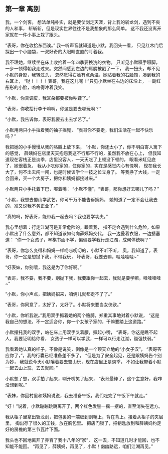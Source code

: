 ## 第一章 离别
我，一个剑客。
想法单纯朴实，就是要仗剑走天涯，背上我的斩龙剑，遇到不爽的人和事，
斩斩斩，但是现实世界往往不是我想象的那么简单。
这不我还没离开家就在一件小事上栽了跟头。

“表哥，你在收拾东西诶。”
我一听声音就知道是小默，我回头一看，
只见红木门后探出一个小脑袋，一双好奇的大眼睛直直的盯着我。

我不理她，继续坐在床上收拾着一年四季要换洗的衣物。
只听见小默蹑手蹑脚，一步一顿得朝我走过来。突然间感到左边的肩膀被戳了一下，
我一扭头，却不见小默的身影，我转过头，
忽然觉得右脸有点余温，她贴着我的右脸颊，凑到我的右耳上，
“哒！！！！表哥，我在这儿呢！”只见小默坐在右边的床沿上，
一副红彤彤的小脸，咯咯得冲着我笑。

“小默，你真调皮，我耳朵都要被你吵聋了。”

“表哥，你收拾行李干嘛啊，你这是要去哪玩啊？”

“小默，我告诉你，表哥我要去出去学艺了。”

小默用两只小手拉着我的袖子摇晃，
“表哥你不要走，我们生活在一起不快乐吗？”

我把她的小手慢慢从我的胳膊上放下来，
“小默，你还太小了，你不明白寄人篱下的感觉，
薛姨妈在店里天天抱怨我这不行那不行的，虽然我不放在心上，
但我知道现在客栈正是淡季，店里没客人，一天天吃了上顿没下顿的，
眼看米缸见底了，她很着急，
我从小吃你家的，住你家的，实在是感觉内心有愧啊，
现在我长大了，何不出去闯一闯，也是时候该学个一技之长立身了。
等我挣了大钱，一定会回来，买一个大房子，把你和姨妈都接过来。”

小默两只小手托着下巴，嘟着嘴：
“小默不懂”，“表哥，那你想好去哪儿了吗？”

“小默，我想去蜀山学武艺，你可千万不能告诉姨妈，
她知道了一定不会让我去的，准又说我不务正业了。”

“真的吗，好表哥，能带我一起去吗？我也要学功夫。”

我心里想着：行走江湖可是非常危险的，跟着我，
指不定会遇到什么危险，如果小默出了什么意外，都不知道该如何向薛姨妈交代。
我一边叠着衣服，一边搪塞道：
“你一个女孩子，琴棋书画不学，偏偏要学我行走江湖，成何体统啊？”

“表哥，你怎么变得和妈妈一样唠唠叨叨的，小默不听不听，
奥，我知道了，表哥，你一定是想抛下我，不带我玩，
坏表哥，我要去嘛，哇哇哇哇~”

“好表妹，你别嚷，我这是为了你好啊。”

“表哥，我不要，我不要，别抛下我，我要跟你一起去，我就是要学嘛，哇哇哇哇~”

“小默，你小声点，把姨妈招来，咱俩儿就都走不了了。”

“表哥，你同意了，太好了，太好了。小默将来要当女侠欧。”

“小默，你听我说。”我用双手抓着她的两个胳膊，郑重其事地对着小默说，
“这是我自己的想法，不一定适合你，你一个女孩子家的，干嘛要踏上这道路。”

小默摆托我的双手，站在床上用双手叉着腰，撅起小嘴，
“表哥，你这是瞧不起人，我要证明给你看，
女孩子一样可以学武，一样可以行走江湖，锄强扶弱。”

我看着她认真的样子，不像是说笑，倒像是一个顶天立地的“小女子汉”，
“表哥答应你了，”，我的行囊已经准备差不多了，
“但是为了安全起见，还是跟姨妈告个别为妙，
我就说今天小默嚷着要去蜀山玩，现在店里正是淡季，
不如让我带着小默一起去山上玩，去去就回。”

小默想了想，双手拍了起来，咧开嘴笑了起来，
“表哥最棒了，这个主意好，我咋没想到呢。”

“表妹，你回村里和姨妈说说，我去准备午饭，我们吃完了午饭下午就走。”

“好！”说着，小默蹦蹦跳跳离开了，两个红色发髻一摇一摆的，直至消失在远方。

我从柜子里拿出斩龙剑，把包裹的一端缠到剑鞘上，背在背上。接着从柜子的夹层里，
掏出存了很久的工钱，放在胸包里。
把店门锁了，把钥匙放到和薛姨妈约定好的房檐的第三节瓦片下面。

我头也不回地离开了养育了我十八年的“家”，
这一去，不知道几时才能回，也不知能不能回。
“再见了，薛姨妈，再见了，小默！幽幽路远，咱们江湖再见。”
